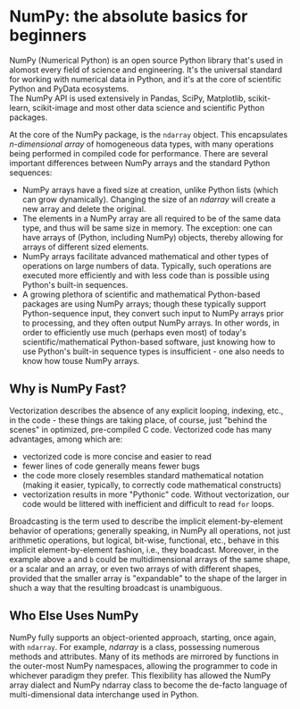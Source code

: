 # **NumPy: the absolute basics for beginners**
NumPy (Numerical Python) is an open source Python library that's used in alomost every field of science and engineering. It's the universal standard for working with numerical data in Python, and it's at the core of scientific Python and PyData ecosystems.</br>
The NumPy API is used extensively in Pandas, SciPy, Matplotlib, scikit-learn, scikit-image and most other data science and scientific Python packages.

At the core of the NumPy package, is the `ndarray` object. This encapsulates *n-dimensional array* of homogeneous data types, with many operations being performed in compiled code for performance. There are several important differences between NumPy arrays and the standard Python sequences:

- NumPy arrays have a fixed size at creation, unlike Python lists (which can grow dynamically). Changing the size of an *ndarray* will create a new array and delete the original.
- The elements in a NumPy array are all required to be of the same data type, and thus will be same size in memory. The exception: one can have arrays of (Python, including NumPy) objects, thereby allowing for arrays of different sized elements.
- NumPy arrays facilitate advanced mathematical and other types of operations on large numbers of data. Typically, such operations are executed more efficiently and with less code than is possible using Python's built-in sequences.
- A growing plethora of scientific and mathematical Python-based packages are using NumPy arrays; though these typically support Python-sequence input, they convert such input to NumPy arrays prior to processing, and they often output NumPy arrays. In other words, in order to efficiently use much (perhaps even most) of today's scientific/mathematical Python-based software, just knowing how to use Python's built-in sequence types is insufficient - one also needs to know how touse NumPy arrays.

## **Why is NumPy Fast?**
Vectorization describes the absence of any explicit looping, indexing, etc., in the code - these things are taking place, of course, just "behind the scenes" in optimized, pre-compiled C code. Vectorized code has many advantages, among which are:

- vectorized code is more concise and easier to read
- fewer lines of code generally means fewer bugs
- the code more closely resembles standard mathematical notation (making it easier, typically, to correctly code mathematical constructs)
- vectorization results in more "Pythonic" code. Without vectorization, our code would be littered with inefficient and difficult to read `for` loops.

Broadcasting is the term used to describe the implicit element-by-element behavior of operations; generally speaking, in NumPy all operations, not just arithmetic operations, but logical, bit-wise, functional, etc., behave in this implicit element-by-element fashion, i.e., they boadcast. Moreover, in the example above `a` and `b` could be multidimensional arrays of the same shape, or a scalar and an array, or even two arrays of with different shapes, provided that the smaller array is "expandable" to the shape of the larger in shuch a way that the resulting broadcast is unambiguous.

## **Who Else Uses NumPy**
NumPy fully supports an object-oriented approach, starting, once again, with `ndarray`. For example, *ndarray* is a class, possessing numerous methods and attributes. Many of its methods are mirrored by functions in the outer-most NumPy namespaces, allowing the programmer to code in whichever paradigm they prefer. This flexibility has allowed the NumPy array dialect and NumPy ndarray class to become the de-facto language of multi-dimensional data interchange used in Python.


